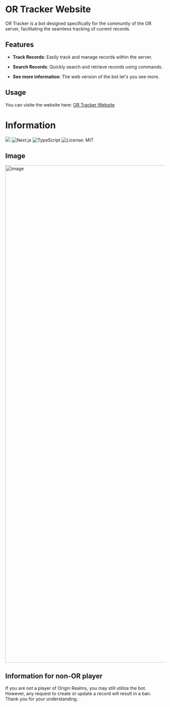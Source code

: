 # OR Tracker Website

OR Tracker is a bot designed specifically for the community of the OR server, facilitating the seamless tracking of current records.

## Features

- **Track Records**: Easily track and manage records within the server.

- **Search Records**: Quickly search and retrieve records using commands.

- **See more information**: The web version of the bot let's you see more.

## Usage

You can visite the website here: [OR Tracker Website](https://ortracker.app)

# Information

![](https://tokei.rs/b1/github/abstra208/or-tracker-website)
![Next.js](https://img.shields.io/badge/Made%20with-Next.js-000000.svg)
![TypeScript](https://img.shields.io/badge/Made%20with-TypeScript-3078C6.svg)
![License: MIT](https://img.shields.io/badge/License-MIT-yellow.svg)


## Image

<img width="1569" alt="image" src="https://github.com/user-attachments/assets/944e4e77-d944-4f5e-87f5-334210355ae4">

## Information for non-OR player

If you are not a player of Origin Realms, you may still utilize the bot. However, any request to create or update a record will result in a ban. Thank you for your understanding.
